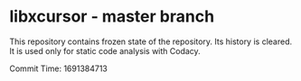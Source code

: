 # libxcursor - master branch

This repository contains frozen state of the repository.
Its history is cleared. It is used only for static code
analysis with Codacy.

Commit Time: 1691384713
